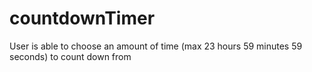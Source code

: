# countdownTimer
User is able to choose an amount of time (max 23 hours 59 minutes 59 seconds) to count down from

